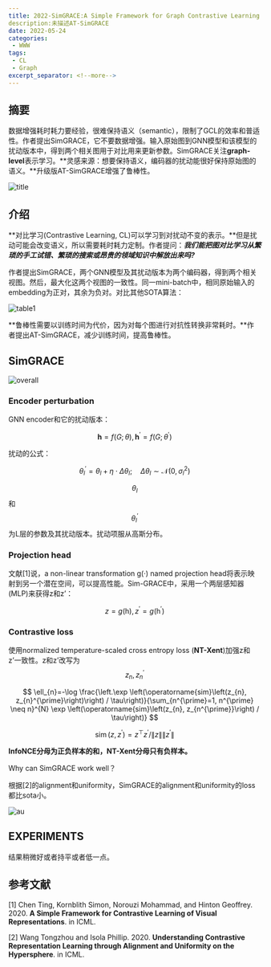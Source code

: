 ```yaml
---
title: 2022-SimGRACE:A Simple Framework for Graph Contrastive Learning without Data Augmentation
description:未描述AT-SimGRACE
date: 2022-05-24
categories:
 - WWW
tags:
 - CL
 - Graph
excerpt_separator: <!--more--> 
---
```


## 摘要

数据增强耗时耗力要经验，很难保持语义（semantic），限制了GCL的效率和普适性。作者提出SimGRACE，它不要数据增强。输入原始图到GNN模型和该模型的扰动版本中，得到两个相关图用于对比用来更新参数。SimGRACE关注**graph-level**表示学习。**灵感来源：想要保持语义，编码器的扰动能很好保持原始图的语义。**升级版AT-SimGRACE增强了鲁棒性。<!--more-->

![title](https://sunjc911.github.io/assets/images/SimGRACE/title.png)

## 介绍

**对比学习(Contrastive Learning, CL)可以学习到对扰动不变的表示。**但是扰动可能会改变语义，所以需要耗时耗力定制。作者提问：***我们能把图对比学习从繁琐的手工试错、繁琐的搜索或昂贵的领域知识中解放出来吗?***

作者提出SimGRACE，两个GNN模型及其扰动版本为两个编码器，得到两个相关视图。然后，最大化这两个视图的一致性。同一mini-batch中，相同原始输入的embedding为正对，其余为负对。对比其他SOTA算法：

![table1](https://sunjc911.github.io/assets/images/SimGRACE/table1.png)

**鲁棒性需要以训练时间为代价，因为对每个图进行对抗性转换非常耗时。**作者提出AT-SimGRACE，减少训练时间，提高鲁棒性。

## SimGRACE

![overall](https://sunjc911.github.io/assets/images/SimGRACE/overall.png)

### Encoder perturbation

GNN encoder和它的扰动版本：


$$
\mathbf{h}=f(G ; \theta), \mathbf{h}^{\prime}=f\left(G ; \theta^{\prime}\right)
$$


扰动的公式：


$$
\theta_{l}^{\prime}=\theta_{l}+\eta \cdot \Delta \theta_{l} ; \quad \Delta \theta_{l} \sim \mathcal{N}\left(0, \sigma_{l}^{2}\right)
$$


$$\theta_{l}$$和$$\theta_{l}^{\prime}$$为L层的参数及其扰动版本。扰动项服从高斯分布。

### Projection head

文献[1]说，a non-linear transformation g(·) named projection head将表示映射到另一个潜在空间，可以提高性能。Sim-GRACE中，采用一个两层感知器(MLP)来获得z和z’：


$$
z=g(\mathrm{h}), z^{\prime}=g\left(\mathrm{h}^{\prime}\right)
$$

### Contrastive loss

使用normalized temperature-scaled cross entropy loss (**NT-Xent**)加强z和z’一致性。z和z’改写为$$z_{n}, z_{n}^{\prime}$$


$$
\ell_{n}=-\log \frac{\left.\exp \left(\operatorname{sim}\left(z_{n}, z_{n}^{\prime}\right)\right) / \tau\right)}{\sum_{n^{\prime}=1, n^{\prime} \neq n}^{N} \exp \left(\operatorname{sim}\left(z_{n}, z_{n^{\prime}}\right) / \tau\right)}
$$

$$
\operatorname{sim}\left(z, z^{\prime}\right)=z^{\top} z^{\prime} /\|z\|\left\|z^{\prime}\right\|
$$

**InfoNCE分母为正负样本的和，NT-Xent分母只有负样本。**

Why can SimGRACE work well？

根据[2]的alignment和uniformity，SimGRACE的alignment和uniformity的loss都比sota小。

![au](https://sunjc911.github.io/assets/images/SimGRACE/au.png)

## EXPERIMENTS

结果稍微好或者持平或者低一点。

## 参考文献

[1] Chen Ting, Kornblith Simon, Norouzi Mohammad, and Hinton Geoffrey. 2020. **A Simple Framework for Contrastive Learning of Visual Representations**. in ICML.

[2] Wang Tongzhou and Isola Phillip. 2020. **Understanding Contrastive Representation Learning through Alignment and Uniformity on the Hypersphere**. in ICML.